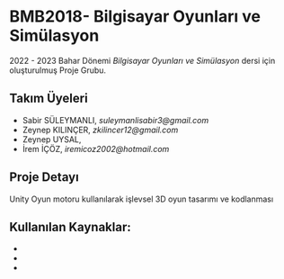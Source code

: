 # BMB2018- Bilgisayar Oyunları ve Simülasyon

2022 - 2023 Bahar Dönemi _Bilgisayar Oyunları ve Simülasyon_ dersi için oluşturulmuş Proje Grubu.

## Takım Üyeleri
- Sabir SÜLEYMANLI,   _suleymanlisabir3@gmail.com_
- Zeynep KILINÇER,   _zkilincer12@gmail.com_
- Zeynep UYSAL, 
- İrem İÇÖZ, _iremicoz2002@hotmail.com_

## **Proje Detayı**

Unity Oyun motoru kullanılarak işlevsel 3D oyun tasarımı ve kodlanması

Kullanılan Kaynaklar:
-
-
-
-
